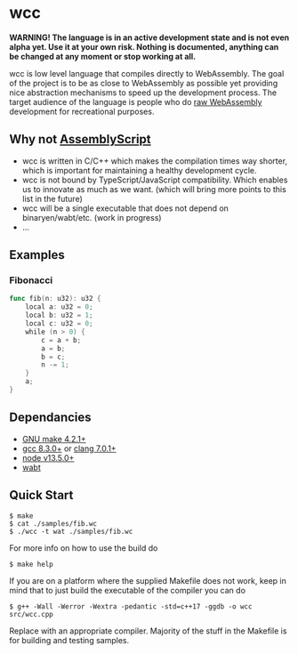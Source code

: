 # wcc

**WARNING! The language is in an active development state and is not even alpha yet. Use it at your own risk. Nothing is documented, anything can be changed at any moment or stop working at all.**

wcc is low level language that compiles directly to WebAssembly. The goal of the project is to be as close to WebAssembly as possible yet providing nice abstraction mechanisms to speed up the development process. The target audience of the language is people who do [raw WebAssembly](https://surma.dev/things/raw-wasm/) development for recreational purposes.

## Why not [AssemblyScript](https://github.com/AssemblyScript/assemblyscript)

- wcc is written in C/C++ which makes the compilation times way shorter, which is important for maintaining a healthy development cycle.
- wcc is not bound by TypeScript/JavaScript compatibility. Which enables us to innovate as much as we want. (which will bring more points to this list in the future)
- wcc will be a single executable that does not depend on binaryen/wabt/etc. (work in progress)
- ...

## Examples

### Fibonacci

```go
func fib(n: u32): u32 {
    local a: u32 = 0;
    local b: u32 = 1;
    local c: u32 = 0;
    while (n > 0) {
        c = a + b;
        a = b;
        b = c;
        n -= 1;
    }
    a;
}
```

## Dependancies

- [GNU make 4.2.1+](https://www.gnu.org/software/make/)
- [gcc 8.3.0+](https://gcc.gnu.org/) or [clang 7.0.1+](https://clang.llvm.org/)
- [node v13.5.0+](https://nodejs.org/)
- [wabt](https://github.com/WebAssembly/wabt)

## Quick Start

``` console
$ make
$ cat ./samples/fib.wc
$ ./wcc -t wat ./samples/fib.wc
```

For more info on how to use the build do

```console
$ make help
```

If you are on a platform where the supplied Makefile does not work, keep in mind that to just build the executable of the compiler you can do

```console
$ g++ -Wall -Werror -Wextra -pedantic -std=c++17 -ggdb -o wcc src/wcc.cpp
```

Replace with an appropriate compiler. Majority of the stuff in the Makefile is for building and testing samples.
